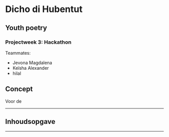 # Dicho di Hubentut
## Youth poetry

### Projectweek 3: Hackathon 
Teammates:
- Jevona Magdalena
- Keïsha Alexander
- hilal 

## Concept
Voor de 

---
## Inhoudsopgave



---